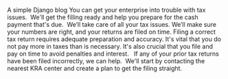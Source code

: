 
A simple Django blog
You can get your enterprise into trouble with tax issues.  We'll get the filling ready and help you prepare for the cash payment that's due. 
We’ll take care of all your tax issues. We’ll make sure your numbers are right, and your returns are filed on time. 
Filing a correct tax return requires adequate preparation and accuracy. It's vital that you do not pay more in taxes than is necessary. It's also crucial that you file and pay on time to avoid penalties and interest.  
If any of your prior tax returns have been filed incorrectly, we can help.  We'll start by contacting the nearest KRA center and create a plan to get the filing straight.
